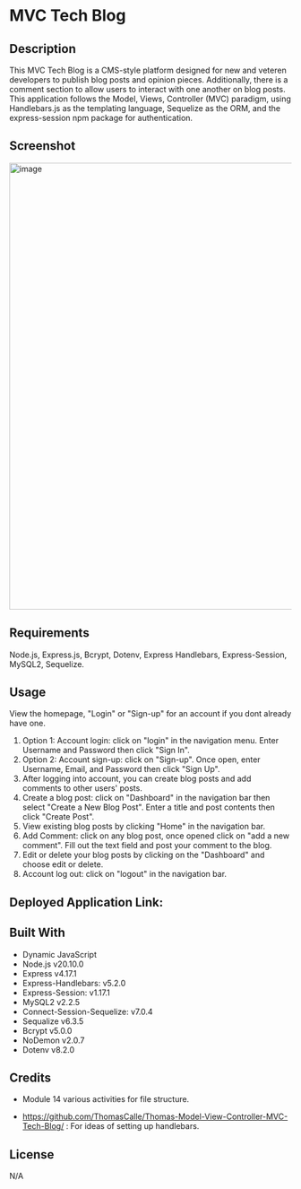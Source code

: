 # MVC Tech Blog

## Description
This MVC Tech Blog is a CMS-style platform designed for new and veteren developers to publish blog posts and opinion pieces. Additionally, there is a comment section to allow users to interact with one another on blog posts. This application follows the Model, Views, Controller (MVC) paradigm, using Handlebars.js as the templating language, Sequelize as the ORM, and the express-session npm package for authentication.

## Screenshot
<img width="797" alt="image" src="https://github.com/ANelson44/mvc-tech-blog/assets/145131926/1913e26d-0fcb-42b9-9166-c87fd6bdff03">


## Requirements
Node.js, Express.js, Bcrypt, Dotenv, Express Handlebars, Express-Session, MySQL2, Sequelize.

## Usage
View the homepage, "Login" or "Sign-up" for an account if you dont already have one.

1) Option 1: Account login: click on "login" in the navigation menu. Enter Username and Password then click "Sign In".
2) Option 2: Account sign-up: click on "Sign-up". Once open, enter Username, Email, and Password then click "Sign Up".
3) After logging into account, you can create blog posts and add comments to other users' posts.
4) Create a blog post: click on "Dashboard" in the navigation bar then select "Create a New Blog Post". Enter a title and post contents then click "Create Post".
5) View existing blog posts by clicking "Home" in the navigation bar.
6) Add Comment: click on any blog post, once opened click on "add a new comment". Fill out the text field and post your comment to the blog. 
7) Edit or delete your blog posts by clicking on the "Dashboard" and choose edit or delete.
8) Account log out: click on "logout" in the navigation bar.

## Deployed Application Link:


## Built With
* Dynamic JavaScript
* Node.js v20.10.0
* Express v4.17.1
* Express-Handlebars: v5.2.0
* Express-Session: v1.17.1
* MySQL2 v2.2.5
* Connect-Session-Sequelize: v7.0.4
* Sequalize v6.3.5
* Bcrypt v5.0.0
* NoDemon v2.0.7
* Dotenv v8.2.0

## Credits
* Module 14 various activities for file structure.

* https://github.com/ThomasCalle/Thomas-Model-View-Controller-MVC-Tech-Blog/ : For ideas of setting up  handlebars.

## License
  N/A
